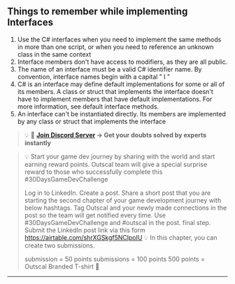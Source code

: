## Things to remember while implementing Interfaces

1. Use the C# interfaces when you need to implement the same methods in more than one script, or when you need to reference an unknown class in the same context
2. Interface members don't have access to modifiers, as they are all public.
3. The name of an interface must be a valid C# identifier name. By convention, interface names begin with a capital ” I ”
4. C# is an interface may define default implementations for some or all of its members. A class or struct that implements the interface doesn't have to implement members that have default implementations. For more information, see default interface methods.
5. An interface can't be instantiated directly. Its members are implemented by any class or struct that implements the interface



>💡 🚀 **[Join Discord Server](https://discord.gg/J5zDscnzms) → Get your doubts solved by experts instantly**

>💡 Start your game dev journey by sharing with the world and start earning reward points. Outscal team will give a special surprise reward to those who successfully complete this #30DaysGameDevChallenge
>
>Log in to LinkedIn.
Create a post.
Share a short post that you are starting the second chapter of your game development journey with below hashtags.
Tag Outscal and your newly made connections in the post so the team will get notified every time. Use #30DaysGameDevChallenge and #outscal in the post. final step. Submit the LinkedIn post link via this form https://airtable.com/shrXGSkgf5NClpoIU
💡 In this chapter, you can create two submissions.
>
>submission = 50 points
submissions = 100 points
500 points = Outscal Branded T-shirt 👕
>
---
